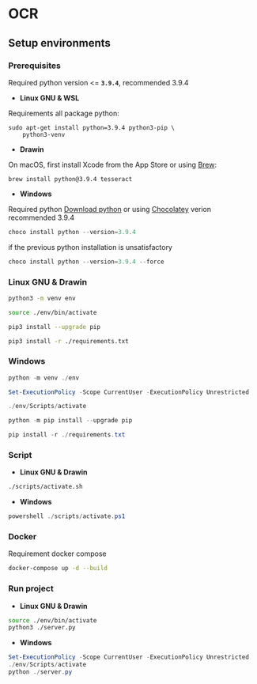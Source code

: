 # __OCR__

## __Setup environments__

### __Prerequisites__

Required python version <= __`3.9.4`__, recommended 3.9.4

- __Linux GNU & WSL__

Requirements all package python:

```shell
sudo apt-get install python=3.9.4 python3-pip \
    python3-venv
```

- __Drawin__

On macOS, first install Xcode from the App Store or using [Brew](https://brew.sh/):

```shell
brew install python@3.9.4 tesseract
```

- __Windows__

Required python [Download python](https://www.python.org/downloads/) or using [Chocolatey](https://chocolatey.org/install) verion recommended 3.9.4 

```powershell
choco install python --version=3.9.4
```

if the previous python installation is unsatisfactory

```powershell
choco install python --version=3.9.4 --force
```

### __Linux GNU & Drawin__

```bash
python3 -m venv env

source ./env/bin/activate

pip3 install --upgrade pip

pip3 install -r ./requirements.txt
```

### __Windows__

```powershell
python -m venv ./env

Set-ExecutionPolicy -Scope CurrentUser -ExecutionPolicy Unrestricted

./env/Scripts/activate

python -m pip install --upgrade pip

pip install -r ./requirements.txt
```

### __Script__

- __Linux GNU & Drawin__ 

```bash
./scripts/activate.sh
```

- __Windows__

```powershell
powershell ./scripts/activate.ps1
```

### __Docker__

Requirement docker compose

```bash
docker-compose up -d --build
```

### __Run project__

- __Linux GNU & Drawin__ 

```bash
source ./env/bin/activate
python3 ./server.py
```

- __Windows__

```powershell
Set-ExecutionPolicy -Scope CurrentUser -ExecutionPolicy Unrestricted
./env/Scripts/activate 
python ./server.py
```